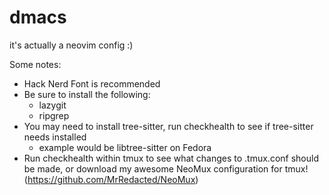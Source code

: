 # dmacs
it's actually a neovim config :)

Some notes:
  - Hack Nerd Font is recommended
  - Be sure to install the following:
    - lazygit
    - ripgrep
  - You may need to install tree-sitter, run checkhealth to see if tree-sitter needs installed
    - example would be libtree-sitter on Fedora
  - Run checkhealth within tmux to see what changes to .tmux.conf should be made, or download my awesome NeoMux configuration for tmux! (https://github.com/MrRedacted/NeoMux)

